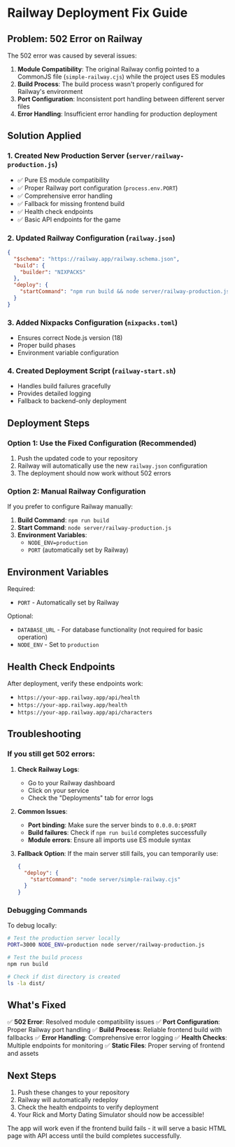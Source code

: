 # Railway Deployment Fix Guide

## Problem: 502 Error on Railway

The 502 error was caused by several issues:

1. **Module Compatibility**: The original Railway config pointed to a CommonJS file (`simple-railway.cjs`) while the project uses ES modules
2. **Build Process**: The build process wasn't properly configured for Railway's environment
3. **Port Configuration**: Inconsistent port handling between different server files
4. **Error Handling**: Insufficient error handling for production deployment

## Solution Applied

### 1. Created New Production Server (`server/railway-production.js`)
- ✅ Pure ES module compatibility
- ✅ Proper Railway port configuration (`process.env.PORT`)
- ✅ Comprehensive error handling
- ✅ Fallback for missing frontend build
- ✅ Health check endpoints
- ✅ Basic API endpoints for the game

### 2. Updated Railway Configuration (`railway.json`)
```json
{
  "$schema": "https://railway.app/railway.schema.json",
  "build": {
    "builder": "NIXPACKS"
  },
  "deploy": {
    "startCommand": "npm run build && node server/railway-production.js"
  }
}
```

### 3. Added Nixpacks Configuration (`nixpacks.toml`)
- Ensures correct Node.js version (18)
- Proper build phases
- Environment variable configuration

### 4. Created Deployment Script (`railway-start.sh`)
- Handles build failures gracefully
- Provides detailed logging
- Fallback to backend-only deployment

## Deployment Steps

### Option 1: Use the Fixed Configuration (Recommended)
1. Push the updated code to your repository
2. Railway will automatically use the new `railway.json` configuration
3. The deployment should now work without 502 errors

### Option 2: Manual Railway Configuration
If you prefer to configure Railway manually:

1. **Build Command**: `npm run build`
2. **Start Command**: `node server/railway-production.js`
3. **Environment Variables**: 
   - `NODE_ENV=production`
   - `PORT` (automatically set by Railway)

## Environment Variables

Required:
- `PORT` - Automatically set by Railway

Optional:
- `DATABASE_URL` - For database functionality (not required for basic operation)
- `NODE_ENV` - Set to `production`

## Health Check Endpoints

After deployment, verify these endpoints work:
- `https://your-app.railway.app/api/health`
- `https://your-app.railway.app/health`
- `https://your-app.railway.app/api/characters`

## Troubleshooting

### If you still get 502 errors:

1. **Check Railway Logs**:
   - Go to your Railway dashboard
   - Click on your service
   - Check the "Deployments" tab for error logs

2. **Common Issues**:
   - **Port binding**: Make sure the server binds to `0.0.0.0:$PORT`
   - **Build failures**: Check if `npm run build` completes successfully
   - **Module errors**: Ensure all imports use ES module syntax

3. **Fallback Option**:
   If the main server still fails, you can temporarily use:
   ```json
   {
     "deploy": {
       "startCommand": "node server/simple-railway.cjs"
     }
   }
   ```

### Debugging Commands

To debug locally:
```bash
# Test the production server locally
PORT=3000 NODE_ENV=production node server/railway-production.js

# Test the build process
npm run build

# Check if dist directory is created
ls -la dist/
```

## What's Fixed

✅ **502 Error**: Resolved module compatibility issues
✅ **Port Configuration**: Proper Railway port handling
✅ **Build Process**: Reliable frontend build with fallbacks
✅ **Error Handling**: Comprehensive error logging
✅ **Health Checks**: Multiple endpoints for monitoring
✅ **Static Files**: Proper serving of frontend and assets

## Next Steps

1. Push these changes to your repository
2. Railway will automatically redeploy
3. Check the health endpoints to verify deployment
4. Your Rick and Morty Dating Simulator should now be accessible!

The app will work even if the frontend build fails - it will serve a basic HTML page with API access until the build completes successfully.